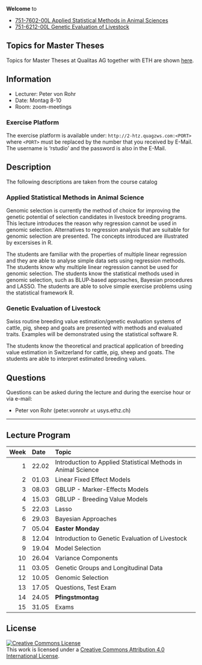 
<!-- README.md is generated from README.Rmd. Please edit that file -->

**Welcome** to

  - [751-7602-00L Applied Statistical Methods in Animal
    Sciences](http://www.vorlesungsverzeichnis.ethz.ch/Vorlesungsverzeichnis/lerneinheit.view?lerneinheitId=150680&semkez=2021S&ansicht=KATALOGDATEN&lang=en)
  - [751-6212-00L Genetic Evaluation of
    Livestock](http://www.vorlesungsverzeichnis.ethz.ch/Vorlesungsverzeichnis/lerneinheit.view?lerneinheitId=149394&semkez=2021S&ansicht=KATALOGDATEN&lang=en)

## Topics for Master Theses

Topics for Master Theses at Qualitas AG together with ETH are shown
[here](https://charlotte-ngs.github.io/gelasmss2021/misc/MasterThesisTopics_SS2021.html).

## Information

  - Lecturer: Peter von Rohr
  - Date: Montag 8-10
  - Room: zoom-meetings

### Exercise Platform

The exercise platform is available under:
`http://2-htz.quagzws.com:<PORT>` where `<PORT>` must be replaced by the
number that you received by E-Mail. The username is ‘rstudio’ and the
password is also in the E-Mail.

## Description

The following descriptions are taken from the course catalog

### Applied Statistical Methods in Animal Science

Genomic selection is currently the method of choice for improving the
genetic potential of selection candidates in livestock breeding
programs. This lecture introduces the reason why regression cannot be
used in genomic selection. Alternatives to regression analysis that are
suitable for genomic selection are presented. The concepts introduced
are illustrated by excersises in R.

The students are familiar with the properties of multiple linear
regression and they are able to analyse simple data sets using
regression methods. The students know why multiple linear regression
cannot be used for genomic selection. The students know the statistical
methods used in genomic selection, such as BLUP-based approaches,
Bayesian procedures and LASSO. The students are able to solve simple
exercise problems using the statistical framework R.

### Genetic Evaluation of Livestock

Swiss routine breeding value estimation/genetic evaluation systems of
cattle, pig, sheep and goats are presented with methods and evaluated
traits. Examples will be demonstrated using the statistical software R.

The students know the theoretical and practical application of breeding
value estimation in Switzerland for cattle, pig, sheep and goats. The
students are able to interpret estimated breeding values.

## Questions

Questions can be asked during the lecture and during the exercise hour
or via e-mail:

  - Peter von Rohr (peter.vonrohr `at` usys.ethz.ch)

-----

## Lecture Program

| Week | Date  | Topic                                                         |
| ---: | :---- | :------------------------------------------------------------ |
|    1 | 22.02 | Introduction to Applied Statistical Methods in Animal Science |
|    2 | 01.03 | Linear Fixed Effect Models                                    |
|    3 | 08.03 | GBLUP - Marker-Effects Models                                 |
|    4 | 15.03 | GBLUP - Breeding Value Models                                 |
|    5 | 22.03 | Lasso                                                         |
|    6 | 29.03 | Bayesian Approaches                                           |
|    7 | 05.04 | **Easter Monday**                                             |
|    8 | 12.04 | Introduction to Genetic Evaluation of Livestock               |
|    9 | 19.04 | Model Selection                                               |
|   10 | 26.04 | Variance Components                                           |
|   11 | 03.05 | Genetic Groups and Longitudinal Data                          |
|   12 | 10.05 | Genomic Selection                                             |
|   13 | 17.05 | Questions, Test Exam                                          |
|   14 | 24.05 | **Pfingstmontag**                                             |
|   15 | 31.05 | Exams                                                         |

## License

<a rel="license" href="http://creativecommons.org/licenses/by/4.0/"><img alt="Creative Commons License" style="border-width:0" src="https://i.creativecommons.org/l/by/4.0/88x31.png" /></a><br />This
work is licensed under a
<a rel="license" href="http://creativecommons.org/licenses/by/4.0/">Creative
Commons Attribution 4.0 International License</a>.
